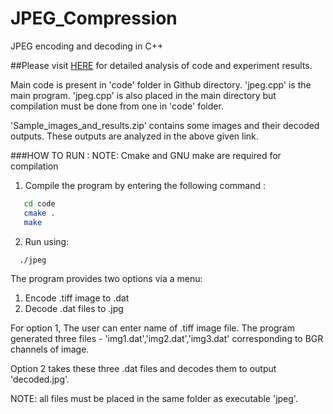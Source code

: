 # JPEG_Compression
JPEG encoding and decoding in C++


##Please visit [HERE](https://devendrapratapyadav.github.io/JPEG_Compression) for detailed analysis of code and experiment results.

Main code is present in 'code' folder in Github directory. 'jpeg.cpp' is the main program.
'jpeg.cpp' is also placed in the main directory but compilation must be done from one in 'code' folder.

'Sample_images_and_results.zip' contains some images and their decoded outputs. These outputs are analyzed in the above given link.


###HOW TO RUN : 
NOTE: Cmake and GNU make are required for compilation

1) Compile the program by entering the following command :
```sh
   cd code
   cmake .
   make
 ```
 2) Run using:
 ```sh
   ./jpeg
 ```
 
 The program provides two options via a menu:
1. Encode .tiff image to .dat
2. Decode .dat files to .jpg

For option 1, The user can enter name of .tiff image file.
The program generated three files - 'img1.dat','img2.dat','img3.dat' corresponding to BGR channels of image.

Option 2 takes these three .dat files and decodes them to output 'decoded.jpg'.

NOTE: all files must be placed in the same folder as executable 'jpeg'.
